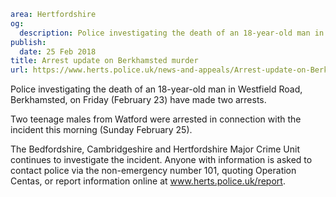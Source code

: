 ```yaml
area: Hertfordshire
og:
  description: Police investigating the death of an 18-year-old man in Westfield Road, Berkhamsted, on Friday (February 23) have made two arrests.
publish:
  date: 25 Feb 2018
title: Arrest update on Berkhamsted murder
url: https://www.herts.police.uk/news-and-appeals/Arrest-update-on-Berkhamsted-murder-1692
```

Police investigating the death of an 18-year-old man in Westfield Road, Berkhamsted, on Friday (February 23) have made two arrests.

Two teenage males from Watford were arrested in connection with the incident this morning (Sunday February 25).

The Bedfordshire, Cambridgeshire and Hertfordshire Major Crime Unit continues to investigate the incident. Anyone with information is asked to contact police via the non-emergency number 101, quoting Operation Centas, or report information online at www.herts.police.uk/report.
